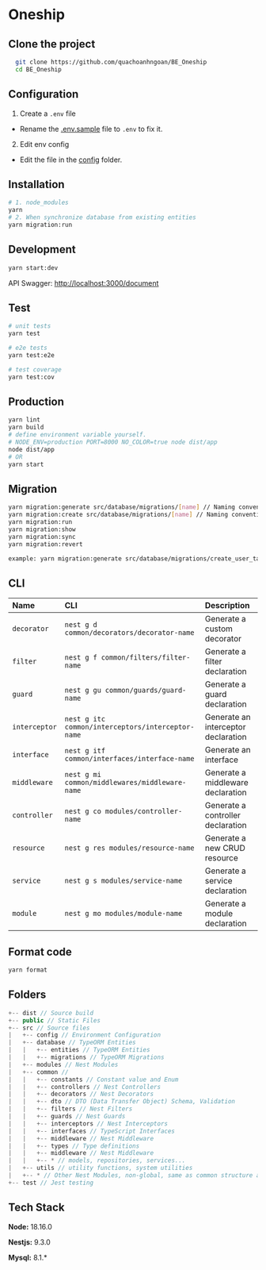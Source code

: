 # Oneship

## Clone the project

```sh
  git clone https://github.com/quachoanhngoan/BE_Oneship
  cd BE_Oneship
```

## Configuration

1. Create a `.env` file

- Rename the [.env.sample](.env.example) file to `.env` to fix it.

2. Edit env config

- Edit the file in the [config](src/common/config) folder.

## Installation

```sh
# 1. node_modules
yarn
# 2. When synchronize database from existing entities
yarn migration:run
```

## Development

```sh
yarn start:dev
```

API Swagger: [http://localhost:3000/document](http://localhost:3000/document)

## Test

```bash
# unit tests
yarn test

# e2e tests
yarn test:e2e

# test coverage
yarn test:cov
```

## Production

```sh
yarn lint
yarn build
# define environment variable yourself.
# NODE_ENV=production PORT=8000 NO_COLOR=true node dist/app
node dist/app
# OR
yarn start
```

## Migration

```sh
yarn migration:generate src/database/migrations/[name] // Naming convention: [actionName]_[tableName]_table
yarn migration:create src/database/migrations/[name] // Naming convention: [actionName]_[tableName]_table
yarn migration:run
yarn migration:show
yarn migration:sync
yarn migration:revert

example: yarn migration:generate src/database/migrations/create_user_table
```

## CLI

| Name          | CLI                                              | Description                         |
| :------------ | :----------------------------------------------- | :---------------------------------- |
| `decorator`   | `nest g d common/decorators/decorator-name`     | Generate a custom decorator         |
| `filter`      | `nest g f common/filters/filter-name`           | Generate a filter declaration       |
| `guard`       | `nest g gu common/guards/guard-name`             | Generate a guard declaration        |
| `interceptor` | `nest g itc common/interceptors/interceptor-name` | Generate an interceptor declaration |
| `interface`   | `nest g itf common/interfaces/interface-name`     | Generate an interface               |
| `middleware`  | `nest g mi common/middlewares/middleware-name`   | Generate a middleware declaration   |
| `controller`  | `nest g co modules/controller-name`              | Generate a controller declaration   |
| `resource`    | `nest g res modules/resource-name`                | Generate a new CRUD resource        |
| `service`     | `nest g s modules/service-name`                 | Generate a service declaration      |
| `module`      | `nest g mo modules/module-name`                  | Generate a module declaration       |


## Format code

```sh
yarn format
```

## Folders

```js
+-- dist // Source build
+-- public // Static Files
+-- src // Source files
|   +-- config // Environment Configuration
|   +-- database // TypeORM Entities
|   |   +-- entities // TypeORM Entities
|   |   +-- migrations // TypeORM Migrations
|   +-- modules // Nest Modules
|   +-- common //
|   |   +-- constants // Constant value and Enum
|   |   +-- controllers // Nest Controllers
|   |   +-- decorators // Nest Decorators
|   |   +-- dto // DTO (Data Transfer Object) Schema, Validation
|   |   +-- filters // Nest Filters
|   |   +-- guards // Nest Guards
|   |   +-- interceptors // Nest Interceptors
|   |   +-- interfaces // TypeScript Interfaces
|   |   +-- middleware // Nest Middleware
|   |   +-- types // Type definitions
|   |   +-- middleware // Nest Middleware
|   |   +-- * // models, repositories, services...
|   +-- utils // utility functions, system utilities
|   +-- * // Other Nest Modules, non-global, same as common structure above
+-- test // Jest testing
```

## Tech Stack

**Node:** 18.16.0

**Nestjs:** 9.3.0

**Mysql:** 8.1.\*
